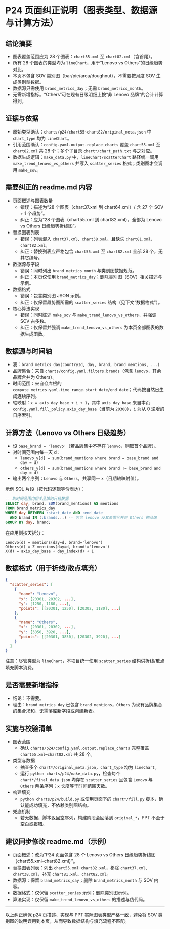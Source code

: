 # P24 页面纠正说明（图表类型、数据源与计算方法）

## 结论摘要
- 图表覆盖范围应为 28 个图表：`chart55.xml` 至 `chart82.xml`（含首尾）。
- 所有 28 个图表的类型均为 `lineChart`，用于“Lenovo vs Others”的日级趋势对比。
- 本页不包含 SOV 类别图（bar/pie/area/doughnut），不需要按月度 SOV 生成类别型数据。
- 数据源只需使用 `brand_metrics_day`；无需 `brand_metrics_month`。
- 无需新增指标。“Others”可在现有日级明细上按“非 Lenovo 品牌”的合计计算得到。

## 证据与依据
- 原始类型确认：`charts/p24/chart55~chart82/original_meta.json` 中 `chart_type` 均为 `lineChart`。
- 引用范围确认：`config.yaml.output.replace_charts` 覆盖 `chart55.xml` 至 `chart82.xml` 共 28 个；多个子目录 `chart*/chart_path.txt` 与之对应。
- 数据生成逻辑：`make_data.py` 中，`lineChart/scatterChart` 路径统一调用 `make_trend_lenovo_vs_others` 并写入 `scatter_series` 格式；类别图才会调用 `make_sov`。

## 需要纠正的 readme.md 内容
- 页面概述与图表数量
  - 错误：描述为“28 个图表（chart37.xml 到 chart64.xml）/ 含 27 个 SOV + 1 个趋势”。
  - 纠正：应为“28 个图表（chart55.xml 到 chart82.xml），全部为 Lenovo vs Others 日级趋势折线图”。
- 替换图表列表
  - 错误：列表混入 `chart37.xml`、`chart38.xml`，且缺失 `chart81.xml`、`chart82.xml`。
  - 纠正：替换列表应严格包含 `chart55.xml` 至 `chart82.xml` 全部 28 个，无其它编号。
- 数据源与字段
  - 错误：同时列出 `brand_metrics_month` 与类别图数据规范。
  - 纠正：本页仅使用 `brand_metrics_day`；删除类别图（SOV）相关描述与示例。
- 数据格式
  - 错误：包含类别图 JSON 示例。
  - 纠正：仅保留趋势图所需的 `scatter_series` 结构（见下文“数据格式”）。
- 核心算法实现
  - 错误：同时陈述 `make_sov` 与 `make_trend_lenovo_vs_others`，并强调 SOV 占多数。
  - 纠正：仅保留并强调 `make_trend_lenovo_vs_others` 为本页全部图表的数据生成函数。

## 数据源与时间轴
- 表：`brand_metrics_day(countryId, day, brand, brand_mentions, ...)`
- 品牌集合：来自 `charts/config.yaml.filters.brands`（包含 `lenovo`，其余品牌合并为 Others）。
- 时间范围：来自仓库根的 `compute_metrics.yaml.time_range.start_date/end_date`；代码按自然日生成连续序列。
- 轴映射：`x = axis_day_base + i + 1`，其中 `axis_day_base` 来自本页 `config.yaml.fill_policy.axis_day_base`（当前为 `20300`），`i` 为从 0 递增的日序索引。

## 计算方法（Lenovo vs Others 日级趋势）
- 设 `base_brand = 'lenovo'`（若品牌集中不存在 `lenovo`，则取首个品牌）。
- 对时间范围内每一天 d：
  - `lenovo_y[d] = sum(brand_mentions where brand = base_brand and day = d)`
  - `others_y[d] = sum(brand_mentions where brand != base_brand and day = d)`
- 输出两个序列：`Lenovo` 与 `Others`，共享同一 `x`（日期轴映射值）。

示例 SQL 片段（按代码逻辑等价表达）：
```sql
-- 取时间范围内相关品牌的日级数据
SELECT day, brand, SUM(brand_mentions) AS mentions
FROM brand_metrics_day
WHERE day BETWEEN :start_date AND :end_date
  AND brand IN (:brands...) -- 包含 lenovo 及其余需合并到 Others 的品牌
GROUP BY day, brand;
```

在应用侧按天拆分：
```text
Lenovo(d) = mentions(day=d, brand='lenovo')
Others(d) = Σ mentions(day=d, brand!='lenovo')
X(d) = axis_day_base + day_index(d) + 1
```

## 数据格式（用于折线/散点填充）
```json
{
  "scatter_series": [
    {
      "name": "Lenovo",
      "x": [20301, 20302, ...],
      "y": [1250, 1180, ...],
      "points": [[20301, 1250], [20302, 1180], ...]
    },
    {
      "name": "Others",
      "x": [20301, 20302, ...],
      "y": [3850, 3920, ...],
      "points": [[20301, 3850], [20302, 3920], ...]
    }
  ]
}
```

注意：尽管类型为 `lineChart`，本项目统一使用 `scatter_series` 结构供折线/散点填充脚本消费。

## 是否需要新增指标
- 结论：不需要。
- 理由：`brand_metrics_day` 已包含 `brand_mentions`，`Others` 为现有品牌集合的集合求和，无需落库新字段或创建新表。

## 实施与校验清单
- 图表范围
  - 确认 `charts/p24/config.yaml.output.replace_charts` 完整覆盖 `chart55.xml`–`chart82.xml` 共 28 个。
- 类型与数据
  - 抽查多个 `chart*/original_meta.json`，`chart_type` 均为 `lineChart`。
  - 运行 `python charts/p24/make_data.py`，检查每个 `chart*/final_data.json` 均存在 `scatter_series` 且包含 `Lenovo` 与 `Others` 两条序列；`x` 长度等于时间范围天数。
- 构建填充
  - `python charts/p24/build.py` 或使用页面下的 `chart*/fill.py` 脚本，确认能成功填充，不依赖类别图结构。
- 兜底机制
  - 若无数据，脚本返回空序列，构建阶段会回落到 `original_*`，PPT 不至于空白或报错。

## 建议同步修改 readme.md（示例）
- 页面概述：改为“P24 页面包含 28 个 Lenovo vs Others 日级趋势折线图（chart55.xml–chart82.xml）”。
- 替换图表列表：列出 `chart55.xml`–`chart82.xml`，移除 `chart37.xml`、`chart38.xml`，补充 `chart81.xml`、`chart82.xml`。
- 数据源：保留 `brand_metrics_day`；删除 `brand_metrics_month` 与 SOV 内容。
- 数据格式：仅保留 `scatter_series` 示例；删除类别图示例。
- 算法实现：仅保留 `make_trend_lenovo_vs_others` 的描述与伪代码。

---
以上纠正确保 p24 页描述、实现与 PPT 实际图表类型严格一致，避免将 SOV 类别图的说明误用到本页，从而导致数据结构与填充流程不匹配。